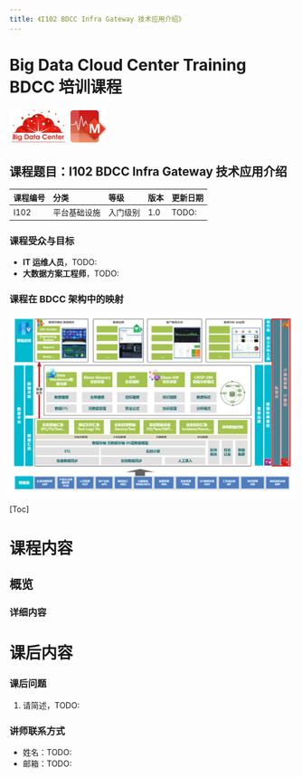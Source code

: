 ```yaml
---
title: 《I102 BDCC Infra Gateway 技术应用介绍》
---
```


# Big Data Cloud Center Training BDCC 培训课程

![](../images/BDC.jpg) ![](../../封面前言和封底%20Cover%20Preface/resource/M-64.png)

## 课程题目：I102 BDCC Infra Gateway 技术应用介绍

| 课程编号 | 分类         | 等级     | 版本 | 更新日期 |
| :------- | :----------- | :------- | :--- | :------- |
| I102     | 平台基础设施 | 入门级别 | 1.0  | TODO:    |

### 课程受众与目标

- **IT 运维人员**，TODO:
- **大数据方案工程师**，TODO:

### 课程在 BDCC 架构中的映射

![](../../封面前言和封底%20Cover%20Preface/resource/BDCC-traning-infra1.png)

[Toc]

# 课程内容

## 概览

### 详细内容

# 课后内容

### 课后问题

1. 请简述，TODO:

### 讲师联系方式

- 姓名：TODO:
- 邮箱：TODO:
